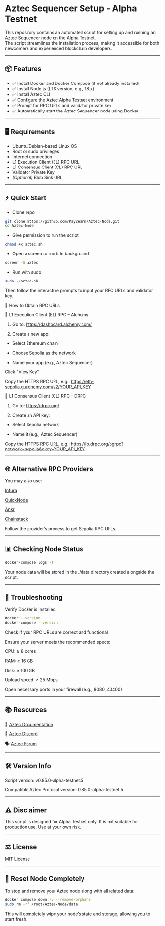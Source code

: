 # Aztec Sequencer Setup - Alpha Testnet

This repository contains an automated script for setting up and running an Aztec Sequencer node on the Alpha Testnet.  
The script streamlines the installation process, making it accessible for both newcomers and experienced blockchain developers.

---

## 📦 Features

- ✅ Install Docker and Docker Compose (if not already installed)
- ✅ Install Node.js (LTS version, e.g., 18.x)
- ✅ Install Aztec CLI
- ✅ Configure the Aztec Alpha Testnet environment
- ✅ Prompt for RPC URLs and validator private key
- ✅ Automatically start the Aztec Sequencer node using Docker

---

## 🖥️ Requirements

- Ubuntu/Debian-based Linux OS
- Root or sudo privileges
- Internet connection
- L1 Execution Client (EL) RPC URL
- L1 Consensus Client (CL) RPC URL
- Validator Private Key
- *(Optional)* Blob Sink URL

---

## ⚡ Quick Start

* Clone repo
```bash
git clone https://github.com/Pay2earn/Aztec-Node.git
cd Aztec-Node
```

* Give permission to run the script
```bash
chmod +x aztec.sh
```

* Open a screen to run it in background
```bash
screen -S aztec
```

* Run with sudo
```bash
sudo ./aztec.sh
```

Then follow the interactive prompts to input your RPC URLs and validator key.

🔧 How to Obtain RPC URLs

🔹 L1 Execution Client (EL) RPC – Alchemy

1. Go to: https://dashboard.alchemy.com/

2. Create a new app:

- Select Ethereum chain

- Choose Sepolia as the network

- Name your app (e.g., Aztec Sequencer)

Click "View Key"

Copy the HTTPS RPC URL, e.g.:
https://eth-sepolia.g.alchemy.com/v2/YOUR_API_KEY

🔸 L1 Consensus Client (CL) RPC – DRPC
1. Go to: https://drpc.org/

2. Create an API key:

- Select Sepolia network

- Name it (e.g., Aztec Sequencer)

Copy the HTTPS RPC URL, e.g.:
https://lb.drpc.org/ogrpc?network=sepolia&dkey=YOUR_API_KEY

---

## 🌐 Alternative RPC Providers
You may also use:

[Infura](https://infura.io/)

[QuickNode](https://www.quicknode.com/)

[Ankr](https://www.ankr.com/)

[Chainstack](https://chainstack.com/)

Follow the provider’s process to get Sepolia RPC URLs.

---

## 📊 Checking Node Status
```bash
docker-compose logs -f
```
Your node data will be stored in the ./data directory created alongside the script.

---

## 🧰 Troubleshooting
Verify Docker is installed:
```bash
docker --version
docker-compose --version
```
Check if your RPC URLs are correct and functional

Ensure your server meets the recommended specs:

CPU: ≥ 8 cores

RAM: ≥ 16 GB

Disk: ≥ 100 GB

Upload speed: ≥ 25 Mbps

Open necessary ports in your firewall (e.g., 8080, 40400)

---

## 📚 Resources

📖 [Aztec Documentation](https://docs.aztec.network/)

💬 [Aztec Discord](https://discord.gg/aztec)

🗣️ [Aztec Forum](https://forum.aztec.network/)

---

## 🛠 Version Info
Script version: v0.85.0-alpha-testnet.5

Compatible Aztec Protocol version: 0.85.0-alpha-testnet.5

---

## ⚠️ Disclaimer
This script is designed for Alpha Testnet only. It is not suitable for production use.
Use at your own risk.

---

## ⚖️ License
MIT License

---

## 🔄 Reset Node Completely

To stop and remove your Aztec node along with all related data:

```bash
docker compose down -v --remove-orphans
sudo rm -rf /root/Aztec-Node/data
```
This will completely wipe your node’s state and storage, allowing you to start fresh.








